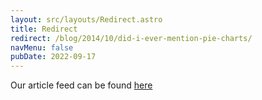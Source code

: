 ```yaml
---
layout: src/layouts/Redirect.astro
title: Redirect
redirect: /blog/2014/10/did-i-ever-mention-pie-charts/
navMenu: false
pubDate: 2022-09-17
---
```

<div>
Our article feed can be found <a href="/blog/2014/10/did-i-ever-mention-pie-charts/">here</a>
</div>
